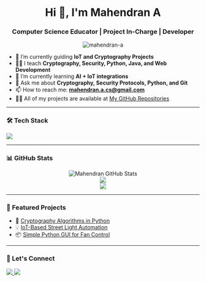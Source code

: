 <h1 align="center">Hi 👋, I'm Mahendran A</h1>
<h3 align="center">Computer Science Educator | Project In-Charge | Developer</h3>

<p align="center">
  <img src="https://komarev.com/ghpvc/?username=mahendran-a&label=Profile%20views&color=0e75b6&style=flat" alt="mahendran-a" />
</p>

- 🔭 I’m currently guiding **IoT and Cryptography Projects**
- 👨‍🏫 I teach **Cryptography, Security, Python, Java, and Web Development**
- 🌱 I’m currently learning **AI + IoT integrations**
- 💬 Ask me about **Cryptography, Security Protocols, Python, and Git**
- 📫 How to reach me: **mahendran.a.cs@gmail.com**
- 🧑‍💻 All of my projects are available at [My GitHub Repositories](https://github.com/mahendran-a)

---

### 🛠️ Tech Stack

<p align="left">
  <img src="https://skillicons.dev/icons?i=python,java,html,css,javascript,arduino,mysql,github,git,vscode" />
</p>

---

### 📊 GitHub Stats

<p align="center">
  <img src="https://github-readme-stats.vercel.app/api?username=mahendran-a&show_icons=true&theme=radical" alt="Mahendran GitHub Stats" />
  <br />
  <img src="https://github-readme-streak-stats.herokuapp.com/?user=mahendran-a&theme=radical" />
  <br />
  <img src="https://github-readme-stats.vercel.app/api/top-langs/?username=mahendran-a&layout=compact&theme=radical" />
</p>

---

### 📂 Featured Projects

- 🔐 [Cryptography Algorithms in Python](https://github.com/mahendran-a/cryptography-algos)
- 💡 [IoT-Based Street Light Automation](https://github.com/mahendran-a/iot-streetlight)
- 📦 [Simple Python GUI for Fan Control](https://github.com/mahendran-a/iot-fan-gui)

---

### 🤝 Let's Connect

<p align="left">
  <a href="https://www.linkedin.com/in/mahendran-a/" target="_blank">
    <img src="https://img.shields.io/badge/LinkedIn-blue?logo=linkedin&style=for-the-badge" />
  </a>
  <a href="mailto:mahendran.a.cs@gmail.com">
    <img src="https://img.shields.io/badge/Gmail-red?logo=gmail&style=for-the-badge" />
  </a>
</p>

